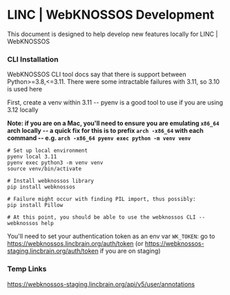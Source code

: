 # LINC | WebKNOSSOS Development

This document is designed to help develop new features locally for LINC | WebKNOSSOS

### CLI Installation

WebKNOSSOS CLI tool docs say that there is support between Python>=3.8,<=3.11. 
There were some intractable failures with 3.11, so 3.10 is used here

First, create a venv within 3.11 -- pyenv is a good tool to use if you are using 3.12 locally

**Note: if you are on a Mac, you'll need to ensure you are emulating `x86_64` arch locally -- a quick fix for this is to prefix
`arch -x86_64` with each command -- e.g. `arch -x86_64 pyenv exec python -m venv venv`**

```shell
# Set up local environment
pyenv local 3.11
pyenv exec python3 -m venv venv
source venv/bin/activate

# Install webknossos library
pip install webknossos

# Failure might occur with finding PIL import, thus possibly:
pip install Pillow

# At this point, you should be able to use the webknossos CLI --
webknossos help
```

You'll need to set your authentication token as an env var `WK_TOKEN`: go to https://webknossos.lincbrain.org/auth/token 
(or https://webknossos-staging.lincbrain.org/auth/token if you are on staging)

### Temp Links

https://webknossos-staging.lincbrain.org/api/v5/user/annotations


